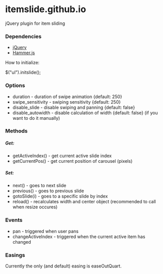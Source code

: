 itemslide.github.io
===================

jQuery plugin for item sliding

### Dependencies
- [jQuery](http://jquery.com/)
- [Hammer.js](http://hammerjs.github.io/)


How to initialize:

$("ul").initslide();

### Options

- duration - duration of swipe animation {default: 250}
- swipe_sensitivity - swiping sensitivity {default: 250}
- disable_slide - disable swiping and panning {default: false}
- disable_autowidth - disable calculation of width {default: false} 
(if you want to do it manually)

### Methods
##### Get:
- getActiveIndex() - get current active slide index
- getCurrentPos() - get current position of carousel (pixels)

##### Set:
- next() - goes to next slide
- previous() - goes to previous slide
- gotoSlide(i) - goes to a specific slide by index
- reload() - recalculates width and center object (recommended to call when resize occures)
		
### Events
- pan - triggered when user pans
- changeActiveIndex - triggered when the current active item has changed

### Easings

Currently the only (and default) easing is easeOutQuart.